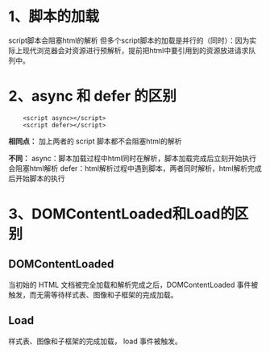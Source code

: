 # 1、脚本的加载
script脚本会阻塞html的解析
但多个script脚本的加载是并行的（同时）：因为实际上现代浏览器会对资源进行预解析，提前把html中要引用到的资源放进请求队列中。

# 2、async 和 defer 的区别
```
    <script async></script>
    <script defer></script>
```
**相同点：** 
    加上两者的 script 脚本都不会阻塞html的解析

**不同：**
async：脚本加载过程中html同时在解析，脚本加载完成后立刻开始执行会阻塞html解析
defer：html解析过程中遇到脚本，两者同时解析，html解析完成后开始脚本的执行

# 3、DOMContentLoaded和Load的区别
## DOMContentLoaded
当初始的 HTML 文档被完全加载和解析完成之后，DOMContentLoaded 事件被触发，而无需等待样式表、图像和子框架的完成加载。
## Load
样式表、图像和子框架的完成加载， load 事件被触发。

